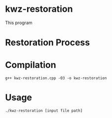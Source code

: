 # kwz-restoration

This program 

# Restoration Process



# Compilation

`g++ kwz-restoration.cpp -O3 -o kwz-restoration`

# Usage

`./kwz-restoration [input file path]`
